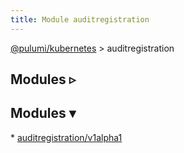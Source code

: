 ```yaml
---
title: Module auditregistration
---
```


<!-- WARNING: this page was generated by a tool. Do not edit it by hand. -->
<!-- To change it, please see https://github.com/pulumi/docs/tree/master/tools/tscdocgen. -->

<a href="../index.html">@pulumi/kubernetes</a> &gt; auditregistration


<div class="toggleVisible" markdown="1">
<div class="collapsed" markdown="1">
<h2 class="pdoc-module-header toggleButton" title="Click to show Modules">Modules ▹</h2>
</div>
<div class="expanded" markdown="1">
<h2 class="pdoc-module-header toggleButton" title="Click to hide Modules">Modules ▾</h2>
<div class="pdoc-module-contents" markdown="1">
* <a href="v1alpha1">auditregistration/v1alpha1</a>
</div>
</div>
</div>

